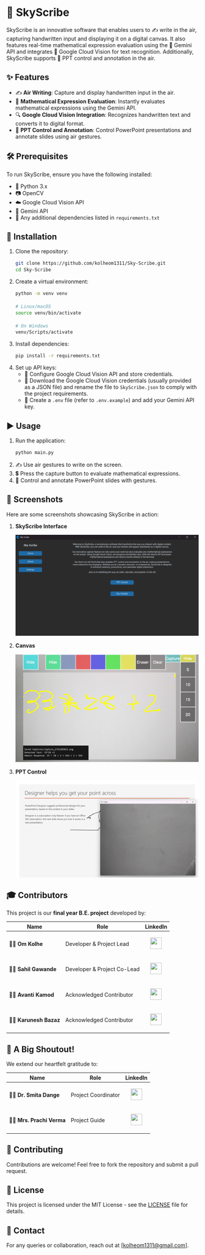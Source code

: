 # 🚀 SkyScribe

SkyScribe is an innovative software that enables users to ✍️ write in the air, capturing handwritten input and displaying it on a digital canvas. It also features real-time mathematical expression evaluation using the 🤖 Gemini API and integrates 🧠 Google Cloud Vision for text recognition. Additionally, SkyScribe supports 🎤 PPT control and annotation in the air.

## ✨ Features
- ✍️ **Air Writing**: Capture and display handwritten input in the air.
- 🫤 **Mathematical Expression Evaluation**: Instantly evaluates mathematical expressions using the Gemini API.
- 🔍 **Google Cloud Vision Integration**: Recognizes handwritten text and converts it to digital format.
- 🌊 **PPT Control and Annotation**: Control PowerPoint presentations and annotate slides using air gestures.

## 🛠 Prerequisites
To run SkyScribe, ensure you have the following installed:
- 🐠 Python 3.x
- 📷 OpenCV
- ☁️ Google Cloud Vision API
- 🤖 Gemini API
- 📝 Any additional dependencies listed in `requirements.txt`

## 👅 Installation
1. Clone the repository:
   ```sh
   git clone https://github.com/kolheom1311/Sky-Scribe.git
   cd Sky-Scribe
   ```
2. Create a virtual environment:
   ```sh
   python -m venv venv

   # Linux/macOS 
   source venv/bin/activate

   # On Windows
   venv/Scripts/activate
   ```
3. Install dependencies:
   ```sh
   pip install -r requirements.txt
   ```
4. Set up API keys:
   - 🔑 Configure Google Cloud Vision API and store credentials.
   - 📂 Download the Google Cloud Vision credentials (usually provided as a JSON file) and rename the file to `SkyScribe.json` to comply with the project requirements.
   - 📄 Create a `.env` file (refer to `.env.example`) and add your Gemini API key.

## ▶️ Usage
1. Run the application:
   ```sh
   python main.py
   ```
2. ✍️ Use air gestures to write on the screen.
3. 💲 Press the capture button to evaluate mathematical expressions.
4. 🌊 Control and annotate PowerPoint slides with gestures.

## 📸 Screenshots  
Here are some screenshots showcasing SkyScribe in action:  
1. **SkyScribe Interface** 

   ![SkyScribe Interface](screenshots/Sky_Scribe.png)

2. **Canvas**  

   ![Mathematical Expression Evaluation](screenshots/Mathematical_Canvas.png)  

3. **PPT Control**  

   ![PPT Control](screenshots/PPT.png) 

## 🎓 Contributors
This project is our **final year B.E. project** developed by:

| Name             | Role                       | LinkedIn |
|-----------------|--------------------------|----------|
| 👨‍💻 **Om Kolhe**    | Developer & Project Lead  | <p align="center"><a screenshots href="https://www.linkedin.com/in/kolheom1311/"><img src="https://media-hosting.imagekit.io/8bb989e3d4fb4d48/480px-LinkedIn_logo_initials-removebg-preview.png?Expires=1837603844&Key-Pair-Id=K2ZIVPTIP2VGHC&Signature=a8FrokYKAb07Qz9VWkTH3HkJSfOPCexXLB0PW~8jnYclRODALvI968lepSHarHsWDqPUl~y1oOdll2YmstyIB5eVe5dPmjjPggVgDHsT9vTB11m53nNqxF6fVGjutKaSx4ECCIPZdCFBRmgRQRJ4Y7HkbeHnp8MnOSQqCqHbOs0En0OyuaPuzoLKk--hQI7pjcpWJV-Jc-kmHKNvHQkuwqjyJ1nwJPNf7txtnCRAkaLig6Q6Z4kQzQymIlFQ0ejYgtM8XS3DdoxBVD-diqCMHGsNr2Xpxk4lmwN1jJn7k9v0IeCtJiu7hcFvpf9U9sgd9lVrPR-WrcXNHZ2dfyBwBw__" width="30" height="30"></a></p> |
| 👨‍💻 **Sahil Gawande** | Developer & Project Co-Lead | <p align="center"><a screenshots href="https://www.linkedin.com/in/sahil-gawande-085793237/"><img src="https://media-hosting.imagekit.io/8bb989e3d4fb4d48/480px-LinkedIn_logo_initials-removebg-preview.png?Expires=1837603844&Key-Pair-Id=K2ZIVPTIP2VGHC&Signature=a8FrokYKAb07Qz9VWkTH3HkJSfOPCexXLB0PW~8jnYclRODALvI968lepSHarHsWDqPUl~y1oOdll2YmstyIB5eVe5dPmjjPggVgDHsT9vTB11m53nNqxF6fVGjutKaSx4ECCIPZdCFBRmgRQRJ4Y7HkbeHnp8MnOSQqCqHbOs0En0OyuaPuzoLKk--hQI7pjcpWJV-Jc-kmHKNvHQkuwqjyJ1nwJPNf7txtnCRAkaLig6Q6Z4kQzQymIlFQ0ejYgtM8XS3DdoxBVD-diqCMHGsNr2Xpxk4lmwN1jJn7k9v0IeCtJiu7hcFvpf9U9sgd9lVrPR-WrcXNHZ2dfyBwBw__" width="30" height="30"></a></p> |
| 👩‍💻 **Avanti Kamod**  | Acknowledged Contributor | <p align="center"><a screenshots href="https://www.linkedin.com/in/avanti-kamod-7529942a7/"><img src="https://media-hosting.imagekit.io/8bb989e3d4fb4d48/480px-LinkedIn_logo_initials-removebg-preview.png?Expires=1837603844&Key-Pair-Id=K2ZIVPTIP2VGHC&Signature=a8FrokYKAb07Qz9VWkTH3HkJSfOPCexXLB0PW~8jnYclRODALvI968lepSHarHsWDqPUl~y1oOdll2YmstyIB5eVe5dPmjjPggVgDHsT9vTB11m53nNqxF6fVGjutKaSx4ECCIPZdCFBRmgRQRJ4Y7HkbeHnp8MnOSQqCqHbOs0En0OyuaPuzoLKk--hQI7pjcpWJV-Jc-kmHKNvHQkuwqjyJ1nwJPNf7txtnCRAkaLig6Q6Z4kQzQymIlFQ0ejYgtM8XS3DdoxBVD-diqCMHGsNr2Xpxk4lmwN1jJn7k9v0IeCtJiu7hcFvpf9U9sgd9lVrPR-WrcXNHZ2dfyBwBw__" width="30" height="30"></a></p> |
| 👨‍💻 **Karunesh Bazaz** | Acknowledged Contributor | <p align="center"><a screenshots href="https://www.linkedin.com/in/karunesh-bazaz1211/"><img src="https://media-hosting.imagekit.io/8bb989e3d4fb4d48/480px-LinkedIn_logo_initials-removebg-preview.png?Expires=1837603844&Key-Pair-Id=K2ZIVPTIP2VGHC&Signature=a8FrokYKAb07Qz9VWkTH3HkJSfOPCexXLB0PW~8jnYclRODALvI968lepSHarHsWDqPUl~y1oOdll2YmstyIB5eVe5dPmjjPggVgDHsT9vTB11m53nNqxF6fVGjutKaSx4ECCIPZdCFBRmgRQRJ4Y7HkbeHnp8MnOSQqCqHbOs0En0OyuaPuzoLKk--hQI7pjcpWJV-Jc-kmHKNvHQkuwqjyJ1nwJPNf7txtnCRAkaLig6Q6Z4kQzQymIlFQ0ejYgtM8XS3DdoxBVD-diqCMHGsNr2Xpxk4lmwN1jJn7k9v0IeCtJiu7hcFvpf9U9sgd9lVrPR-WrcXNHZ2dfyBwBw__" width="30" height="30"></a></p> |

## 🎤 A Big Shoutout!
We extend our heartfelt gratitude to:

| Name                 | Role                  | LinkedIn |
|---------------------|----------------------|----------|
| 👩‍🏫 **Dr. Smita Dange**  | Project Coordinator | <p align="center"><a screenshots href="https://www.linkedin.com/in/dr-smita-dange-29631a30/"><img src="https://media-hosting.imagekit.io/8bb989e3d4fb4d48/480px-LinkedIn_logo_initials-removebg-preview.png?Expires=1837603844&Key-Pair-Id=K2ZIVPTIP2VGHC&Signature=a8FrokYKAb07Qz9VWkTH3HkJSfOPCexXLB0PW~8jnYclRODALvI968lepSHarHsWDqPUl~y1oOdll2YmstyIB5eVe5dPmjjPggVgDHsT9vTB11m53nNqxF6fVGjutKaSx4ECCIPZdCFBRmgRQRJ4Y7HkbeHnp8MnOSQqCqHbOs0En0OyuaPuzoLKk--hQI7pjcpWJV-Jc-kmHKNvHQkuwqjyJ1nwJPNf7txtnCRAkaLig6Q6Z4kQzQymIlFQ0ejYgtM8XS3DdoxBVD-diqCMHGsNr2Xpxk4lmwN1jJn7k9v0IeCtJiu7hcFvpf9U9sgd9lVrPR-WrcXNHZ2dfyBwBw__" width="30" height="30"></a></p> |
| 👩‍🏫 **Mrs. Prachi Verma** | Project Guide       | <p align="center"><a screenshots href="https://www.linkedin.com/in/prachiverma/"><img src="https://media-hosting.imagekit.io/8bb989e3d4fb4d48/480px-LinkedIn_logo_initials-removebg-preview.png?Expires=1837603844&Key-Pair-Id=K2ZIVPTIP2VGHC&Signature=a8FrokYKAb07Qz9VWkTH3HkJSfOPCexXLB0PW~8jnYclRODALvI968lepSHarHsWDqPUl~y1oOdll2YmstyIB5eVe5dPmjjPggVgDHsT9vTB11m53nNqxF6fVGjutKaSx4ECCIPZdCFBRmgRQRJ4Y7HkbeHnp8MnOSQqCqHbOs0En0OyuaPuzoLKk--hQI7pjcpWJV-Jc-kmHKNvHQkuwqjyJ1nwJPNf7txtnCRAkaLig6Q6Z4kQzQymIlFQ0ejYgtM8XS3DdoxBVD-diqCMHGsNr2Xpxk4lmwN1jJn7k9v0IeCtJiu7hcFvpf9U9sgd9lVrPR-WrcXNHZ2dfyBwBw__" width="30" height="30"></a></p> |

## 🤝 Contributing
Contributions are welcome! Feel free to fork the repository and submit a pull request.

## 📝 License
This project is licensed under the MIT License - see the [LICENSE](LICENSE) file for details.

## 📧 Contact
For any queries or collaboration, reach out at [kolheom1311@gmail.com].